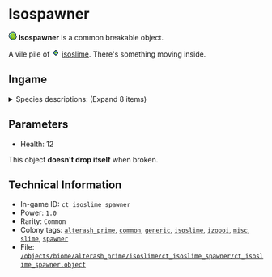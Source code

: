 # Isospawner

<img src="https://raw.githubusercontent.com/Ceterai/Enternia/main/objects/biome/alterash_prime/isoslime/ct_isoslime_spawner/icon.png" alt="Isospawner icon" loading="lazy" height=16px width="auto" /> **Isospawner** is a common breakable object.

A vile pile of <img src="https://raw.githubusercontent.com/Ceterai/Enternia/main/items/throwables/ct_isoslime_ball.png" alt="Isoslime icon" loading="lazy" height=16px width="auto" /> [isoslime](https://ceterai.github.io/MyEnternia/Wiki/Isoslime). There's something moving inside.

## Ingame

<details markdown="1"><summary>Species descriptions: (Expand 8 items)</summary>

- Alta: That's an isoslime spawner! Better be careful.
- Apex: A putrid mound of slime. How am I meant to store this?
- Avian: A large blob of slime. Why does this exist?
- Floran: Like sssap.
- Glitch: Disgusted. A vile mound of slime!
- Human: A huge glob of jelly. I kind of want to poke it.
- Hylotl: Slime blobs are not unpleasant to handle when you have amphibian skin.
- Novakid: I reckon this'll come in handy for something.

</details>

## Parameters

- Health: 12

This object **doesn't drop itself** when broken.

## Technical Information

- In-game ID: `ct_isoslime_spawner`
- Power: `1.0`
- Rarity: `Common`
- Colony tags: [`alterash_prime`](https://ceterai.github.io/MyEnternia/Wiki/Tags/AlterashPrime), [`common`](https://ceterai.github.io/MyEnternia/Wiki/Tags/Common), [`generic`](https://ceterai.github.io/MyEnternia/Wiki/Tags/Generic), [`isoslime`](https://ceterai.github.io/MyEnternia/Wiki/Tags/Isoslime), [`izopoi`](https://ceterai.github.io/MyEnternia/Wiki/Tags/Izopoi), [`misc`](https://ceterai.github.io/MyEnternia/Wiki/Tags/Misc), [`slime`](https://ceterai.github.io/MyEnternia/Wiki/Tags/Slime), [`spawner`](https://ceterai.github.io/MyEnternia/Wiki/Tags/Spawner)
- File: [`/objects/biome/alterash_prime/isoslime/ct_isoslime_spawner/ct_isoslime_spawner.object`](https://github.com/Ceterai/Enternia/blob/main/objects/biome/alterash_prime/isoslime/ct_isoslime_spawner/ct_isoslime_spawner.object)
